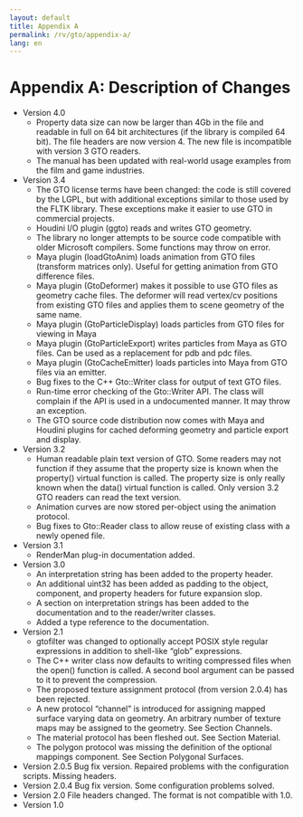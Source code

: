 ```yaml
---
layout: default
title: Appendix A
permalink: /rv/gto/appendix-a/
lang: en
---
```


# Appendix A: Description of Changes

* Version 4.0
  * Property data size can now be larger than 4Gb in the file and readable in full on 64 bit architectures (if the library is compiled 64 bit). The file headers are now version 4. The new file is incompatible with version 3 GTO readers.
  * The manual has been updated with real-world usage examples from the film and game industries.
* Version 3.4
  * The GTO license terms have been changed: the code is still covered by the LGPL, but with additional exceptions similar to those used by the FLTK library. These exceptions make it easier to use GTO in commercial projects.
  * Houdini I/O plugin (ggto) reads and writes GTO geometry.
  * The library no longer attempts to be source code compatible with older Microsoft compilers. Some functions may throw on error.
  * Maya plugin (loadGtoAnim) loads animation from GTO files (transform matrices only). Useful for getting animation from GTO difference files.
  * Maya plugin (GtoDeformer) makes it possible to use GTO files as geometry cache files. The deformer will read vertex/cv positions from existing GTO files and applies them to scene geometry of the same name.
  * Maya plugin (GtoParticleDisplay) loads particles from GTO files for viewing in Maya
  * Maya plugin (GtoParticleExport) writes particles from Maya as GTO files. Can be used as a replacement for pdb and pdc files.
  * Maya plugin (GtoCacheEmitter) loads particles into Maya from GTO files via an emitter.
  * Bug fixes to the C++ Gto::Writer class for output of text GTO files.
  * Run-time error checking of the Gto::Writer API. The class will complain if the API is used in a undocumented manner. It may throw an exception.
  * The GTO source code distribution now comes with Maya and Houdini plugins for cached deforming geometry and particle export and display.
* Version 3.2
  * Human readable plain text version of GTO. Some readers may not function if they assume that the property size is known when the property() virtual function is called. The property size is only really known when the data() virtual function is called. Only version 3.2 GTO readers can read the text version.
  * Animation curves are now stored per-object using the animation protocol.
  * Bug fixes to Gto::Reader class to allow reuse of existing class with a newly opened file.
* Version 3.1
  * RenderMan plug-in documentation added.
* Version 3.0
  * An interpretation string has been added to the property header.
  * An additional uint32 has been added as padding to the object, component, and property headers for future expansion slop.
  * A section on interpretation strings has been added to the documentation and to the reader/writer classes.
  * Added a type reference to the documentation.
* Version 2.1
  * gtofilter was changed to optionally accept POSIX style regular expressions in addition to shell-like “glob” expressions.
  * The C++ writer class now defaults to writing compressed files when the open() function is called. A second bool argument can be passed to it to prevent the compression.
  * The proposed texture assignment protocol (from version 2.0.4) has been rejected.
  * A new protocol “channel” is introduced for assigning mapped surface varying data on geometry. An arbitrary number of texture maps may be assigned to the geometry. See Section Channels.
  * The material protocol has been fleshed out. See Section Material.
  * The polygon protocol was missing the definition of the optional mappings component. See Section Polygonal Surfaces.
* Version 2.0.5 Bug fix version. Repaired problems with the
configuration scripts. Missing headers.
* Version 2.0.4 Bug fix version. Some configuration problems solved.
* Version 2.0 File headers changed. The format is not compatible with 1.0.
* Version 1.0
